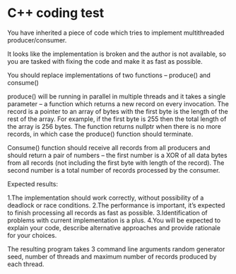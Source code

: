 #  C++ coding test

You have inherited a piece of code which tries to implement multithreaded producer/consumer.

It looks like the implementation is broken and the author is not available, so you are tasked with fixing the code and make it as fast as possible.

You should replace implementations of two functions – produce() and consume()
 

produce() will be running in parallel in multiple threads and it takes a single parameter – a function which returns a new record on every invocation. The record is a pointer to an array of bytes with the first byte is the length of the rest of the array. For example, if the first byte is 255 then the total length of the array is 256 bytes. The function returns nullptr when there is no more records, in which case the produce() function should terminate.

 

Consume() function should receive all records from all producers and should return a pair of  numbers – the first number is a XOR of all data bytes from all records (not including the first byte with length of the record). The second number is a total number of records processed by the consumer.

 

Expected results:

1.The implementation should work correctly, without possibility of a deadlock or race conditions.
2.The performance is important, it’s expected to finish processing all records as fast as possible.
3.Identification of problems with current implementation is a plus.
4.You will be expected to explain your code, describe alternative approaches and provide rationale for your choices.
 

The resulting program takes 3 command line arguments  random generator seed, number of threads and maximum number of records produced by each thread.
